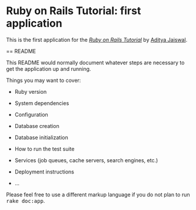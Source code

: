 # Ruby on Rails Tutorial: first application

This is the first application for the
[*Ruby on Rails Tutorial*](http://railstutorial.org/)
by [Aditya Jaiswal](http://AdityaJaiswal7.com/).

== README

This README would normally document whatever steps are necessary to get the
application up and running.

Things you may want to cover:

* Ruby version

* System dependencies

* Configuration

* Database creation

* Database initialization

* How to run the test suite

* Services (job queues, cache servers, search engines, etc.)

* Deployment instructions

* ...


Please feel free to use a different markup language if you do not plan to run
<tt>rake doc:app</tt>.
